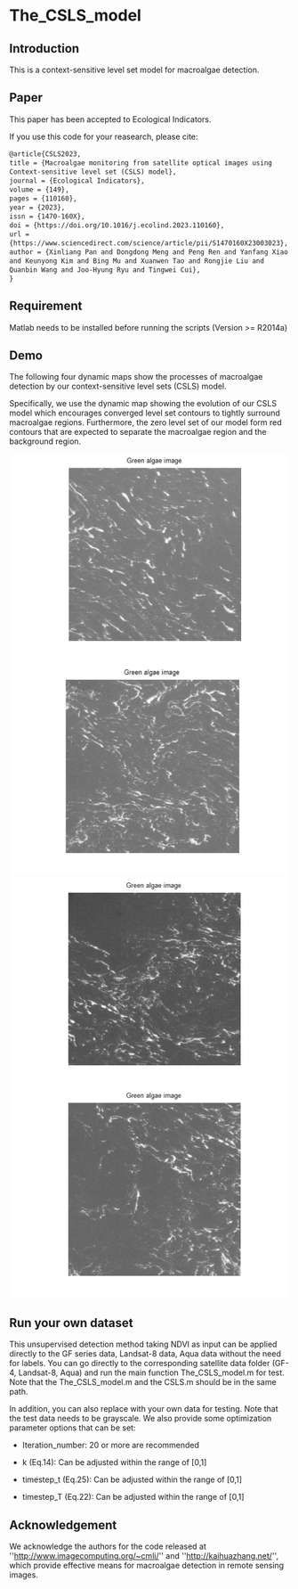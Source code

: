 # The_CSLS_model

## Introduction

This is a context-sensitive level set model for macroalgae detection.

## Paper

This paper has been accepted to Ecological Indicators.

If you use this code for your reasearch, please cite:

```
@article{CSLS2023,
title = {Macroalgae monitoring from satellite optical images using Context-sensitive level set (CSLS) model},
journal = {Ecological Indicators},
volume = {149},
pages = {110160},
year = {2023},
issn = {1470-160X},
doi = {https://doi.org/10.1016/j.ecolind.2023.110160},
url = {https://www.sciencedirect.com/science/article/pii/S1470160X23003023},
author = {Xinliang Pan and Dongdong Meng and Peng Ren and Yanfang Xiao and Keunyong Kim and Bing Mu and Xuanwen Tao and Rongjie Liu and Quanbin Wang and Joo-Hyung Ryu and Tingwei Cui},
}
```

## Requirement

Matlab needs to be installed before running the scripts (Version >= R2014a)


## Demo

The following four dynamic maps show the processes of macroalgae detection by our context-sensitive level sets (CSLS) model.

Specifically, we use the dynamic map showing the evolution of our CSLS model which encourages converged level set contours to tightly surround macroalgae regions. Furthermore, the zero level set of our model form red contours that are expected to separate the macroalgae region and the background region.

![image](https://github.com/DongdongMeng/The_CSLS_model/blob/master/Sample%201.gif)
![image](https://github.com/DongdongMeng/The_CSLS_model/blob/master/Sample%202.gif)
![image](https://github.com/DongdongMeng/The_CSLS_model/blob/master/Sample%203.gif)
![image](https://github.com/DongdongMeng/The_CSLS_model/blob/master/Sample%204.gif)

## Run your own dataset

This unsupervised detection method taking NDVI as input can be applied directly to the GF series data, Landsat-8 data, Aqua data without the need for labels. You can go directly to the corresponding satellite data folder (GF-4, Landsat-8, Aqua) and run the main function The_CSLS_model.m for test. Note that the The_CSLS_model.m and the CSLS.m should be in the same path. 

In addition, you can also replace with your own data for testing. Note that the test data needs to be grayscale. We also provide some optimization parameter options that can be set:

* Iteration_number: 20 or more are recommended

* k (Eq.14): Can be adjusted within the range of [0,1]

* timestep_t (Eq.25): Can be adjusted within the range of [0,1]

* timestep_T (Eq.22): Can be adjusted within the range of [0,1]


## Acknowledgement

We acknowledge the authors for the code released at ''http://www.imagecomputing.org/~cmli/'' and ''http://kaihuazhang.net/'', which provide effective means for macroalgae detection in remote sensing images.
